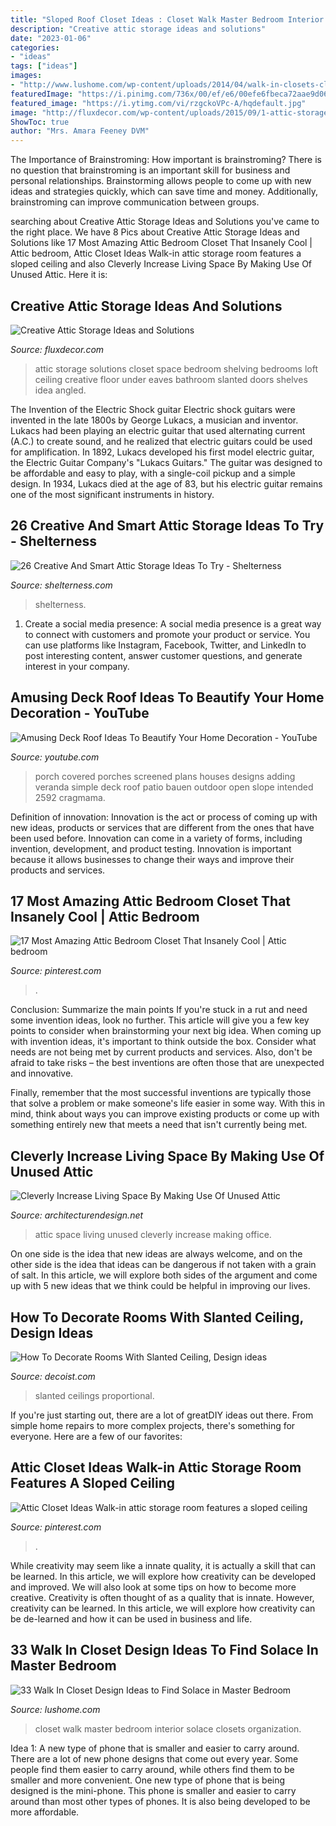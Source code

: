 ```yaml
---
title: "Sloped Roof Closet Ideas : Closet Walk Master Bedroom Interior Solace Closets Organization"
description: "Creative attic storage ideas and solutions"
date: "2023-01-06"
categories:
- "ideas"
tags: ["ideas"]
images:
- "http://www.lushome.com/wp-content/uploads/2014/04/walk-in-closets-closet-organization-interior-design-ideas-27.jpg"
featuredImage: "https://i.pinimg.com/736x/00/ef/e6/00efe6fbeca72aae9d06f057f39556e4.jpg"
featured_image: "https://i.ytimg.com/vi/rzgckoVPc-A/hqdefault.jpg"
image: "http://fluxdecor.com/wp-content/uploads/2015/09/1-attic-storage-ideas-solutions.jpg"
ShowToc: true
author: "Mrs. Amara Feeney DVM"
---
```



The Importance of Brainstroming: How important is brainstroming?
There is no question that brainstroming is an important skill for business and personal relationships. Brainstorming allows people to come up with new ideas and strategies quickly, which can save time and money. Additionally, brainstroming can improve communication between groups.

	

		
searching about Creative Attic Storage Ideas and Solutions you've came to the right place. We have 8 Pics about Creative Attic Storage Ideas and Solutions like 17 Most Amazing Attic Bedroom Closet That Insanely Cool | Attic bedroom, Attic Closet Ideas Walk-in attic storage room features a sloped ceiling and also Cleverly Increase Living Space By Making Use Of Unused Attic. Here it is:
		
    
## Creative Attic Storage Ideas And Solutions

<img loading=lazy src="http://fluxdecor.com/wp-content/uploads/2015/09/1-attic-storage-ideas-solutions.jpg" onerror="this.onerror=null;this.src='https://tse4.mm.bing.net/th?id=OIP.3UIQnDoSt_18JUFgH5YNggHaJ4&amp;pid=15.1';" alt="Creative Attic Storage Ideas and Solutions">

_Source: fluxdecor.com_

>attic storage solutions closet space bedroom shelving bedrooms loft ceiling creative floor under eaves bathroom slanted doors shelves idea angled. 

	

The Invention of the Electric Shock guitar
Electric shock guitars were invented in the late 1800s by George Lukacs, a musician and inventor. Lukacs had been playing an electric guitar that used alternating current (A.C.) to create sound, and he realized that electric guitars could be used for amplification. In 1892, Lukacs developed his first model electric guitar, the Electric Guitar Company's "Lukacs Guitars." The guitar was designed to be affordable and easy to play, with a single-coil pickup and a simple design. In 1934, Lukacs died at the age of 83, but his electric guitar remains one of the most significant instruments in history.

    
## 26 Creative And Smart Attic Storage Ideas To Try - Shelterness

<img loading=lazy src="https://i.shelterness.com/2016/06/11-closet-with-mirror-doors-and-clothes-hangers.jpg" onerror="this.onerror=null;this.src='https://tse2.mm.bing.net/th?id=OIP.AaZNqroZo-qs21QBaQNcogHaOP&amp;pid=15.1';" alt="26 Creative And Smart Attic Storage Ideas To Try - Shelterness">

_Source: shelterness.com_

>shelterness. 

	

1. Create a social media presence: A social media presence is a great way to connect with customers and promote your product or service. You can use platforms like Instagram, Facebook, Twitter, and LinkedIn to post interesting content, answer customer questions, and generate interest in your company.

    
## Amusing Deck Roof Ideas To Beautify Your Home Decoration - YouTube

<img loading=lazy src="https://i.ytimg.com/vi/rzgckoVPc-A/hqdefault.jpg" onerror="this.onerror=null;this.src='https://tse1.mm.bing.net/th?id=OIP.tpXay_eZ-ZAfElqdCIIDngEgDY&amp;pid=15.1';" alt="Amusing Deck Roof Ideas To Beautify Your Home Decoration - YouTube">

_Source: youtube.com_

>porch covered porches screened plans houses designs adding veranda simple deck roof patio bauen outdoor open slope intended 2592 cragmama. 

	

Definition of innovation:
Innovation is the act or process of coming up with new ideas, products or services that are different from the ones that have been used before. Innovation can come in a variety of forms, including invention, development, and product testing. Innovation is important because it allows businesses to change their ways and improve their products and services.

    
## 17 Most Amazing Attic Bedroom Closet That Insanely Cool | Attic Bedroom

<img loading=lazy src="https://i.pinimg.com/736x/6a/fe/e3/6afee3e92fe255053bbf4f3fded13739.jpg" onerror="this.onerror=null;this.src='https://tse1.mm.bing.net/th?id=OIP.9vrsz-KUciqhLsQopKHWpAHaNK&amp;pid=15.1';" alt="17 Most Amazing Attic Bedroom Closet That Insanely Cool | Attic bedroom">

_Source: pinterest.com_

>. 

	

Conclusion: Summarize the main points
If you're stuck in a rut and need some invention ideas, look no further. This article will give you a few key points to consider when brainstorming your next big idea.
When coming up with invention ideas, it's important to think outside the box. Consider what needs are not being met by current products and services. Also, don't be afraid to take risks – the best inventions are often those that are unexpected and innovative.

Finally, remember that the most successful inventions are typically those that solve a problem or make someone's life easier in some way. With this in mind, think about ways you can improve existing products or come up with something entirely new that meets a need that isn't currently being met.

    
## Cleverly Increase Living Space By Making Use Of Unused Attic

<img loading=lazy src="https://cdn.architecturendesign.net/wp-content/uploads/2015/12/AD-Attic-Living-Space-Design-08.jpg" onerror="this.onerror=null;this.src='https://tse1.mm.bing.net/th?id=OIP.2jPimenAS7TSQaYYBxXS6AHaLG&amp;pid=15.1';" alt="Cleverly Increase Living Space By Making Use Of Unused Attic">

_Source: architecturendesign.net_

>attic space living unused cleverly increase making office. 

	

On one side is the idea that new ideas are always welcome, and on the other side is the idea that ideas can be dangerous if not taken with a grain of salt. In this article, we will explore both sides of the argument and come up with 5 new ideas that we think could be helpful in improving our lives.

    
## How To Decorate Rooms With Slanted Ceiling, Design Ideas

<img loading=lazy src="https://cdn.decoist.com/wp-content/uploads/2014/07/Using-the-slanted-ceiling-to-create-a-dramatic-visual.jpg" onerror="this.onerror=null;this.src='https://tse4.mm.bing.net/th?id=OIP.EMTDu3QJEOW_LCBwMysMxwHaFm&amp;pid=15.1';" alt="How To Decorate Rooms With Slanted Ceiling, Design ideas">

_Source: decoist.com_

>slanted ceilings proportional. 

	

If you're just starting out, there are a lot of greatDIY ideas out there. From simple home repairs to more complex projects, there's something for everyone. Here are a few of our favorites: 

    
## Attic Closet Ideas Walk-in Attic Storage Room Features A Sloped Ceiling

<img loading=lazy src="https://i.pinimg.com/736x/00/ef/e6/00efe6fbeca72aae9d06f057f39556e4.jpg" onerror="this.onerror=null;this.src='https://tse4.mm.bing.net/th?id=OIP.xxqnvggS2FF3O65lyS53MQHaJ3&amp;pid=15.1';" alt="Attic Closet Ideas Walk-in attic storage room features a sloped ceiling">

_Source: pinterest.com_

>. 

	

While creativity may seem like a innate quality, it is actually a skill that can be learned. In this article, we will explore how creativity can be developed and improved. We will also look at some tips on how to become more creative.
Creativity is often thought of as a quality that is innate. However, creativity can be learned. In this article, we will explore how creativity can be de-learned and how it can be used in business and life.

    
## 33 Walk In Closet Design Ideas To Find Solace In Master Bedroom

<img loading=lazy src="http://www.lushome.com/wp-content/uploads/2014/04/walk-in-closets-closet-organization-interior-design-ideas-27.jpg" onerror="this.onerror=null;this.src='https://tse1.mm.bing.net/th?id=OIP.EmdRr8gwJ67HONQjP6X36QAAAA&amp;pid=15.1';" alt="33 Walk In Closet Design Ideas to Find Solace in Master Bedroom">

_Source: lushome.com_

>closet walk master bedroom interior solace closets organization. 

	

Idea 1: A new type of phone that is smaller and easier to carry around.
There are a lot of new phone designs that come out every year. Some people find them easier to carry around, while others find them to be smaller and more convenient. One new type of phone that is being designed is the mini-phone. This phone is smaller and easier to carry around than most other types of phones. It is also being developed to be more affordable.

